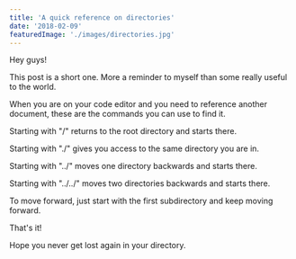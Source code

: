 ```yaml
---
title: 'A quick reference on directories'
date: '2018-02-09'
featuredImage: './images/directories.jpg'
---
```


Hey guys!

This post is a short one. More a reminder to myself than some really useful to the world.

When you are on your code editor and you need to reference another document, these are the commands you can use to find it.

Starting with "/" returns to the root directory and starts there.

Starting with "./" gives you access to the same directory you are in.

Starting with "../" moves one directory backwards and starts there.

Starting with "../../" moves two directories backwards and starts there.

To move forward, just start with the first subdirectory and keep moving forward.

That's it!

Hope you never get lost again in your directory.
